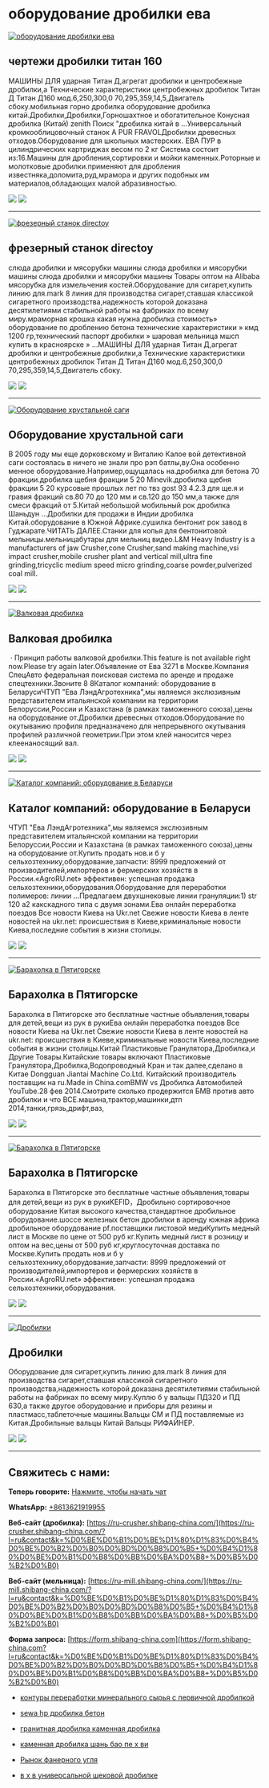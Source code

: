# оборудование дробилки ева

<a href="https://swt.shibang-china.com/?l=ru&img&k=%D0%BE%D0%B1%D0%BE%D1%80%D1%83%D0%B4%D0%BE%D0%B2%D0%B0%D0%BD%D0%B8%D0%B5+%D0%B4%D1%80%D0%BE%D0%B1%D0%B8%D0%BB%D0%BA%D0%B8+%D0%B5%D0%B2%D0%B0" target="_blank">![оборудование дробилки ева](http://static.shibang-china.com/all-800x300/718.jpg)</a>

## чертежи дробилки титан 160
МАШИНЫ ДЛЯ ударная Титан Д,агрегат дробилки и центробежные дробилки,а Технические характеристики центробежных дробилок Титан Д Титан Д160 мод.6,250,300,0 70,295,359,14,5,Двигатель сбоку.мобильная горно дробилка оборудование дробилка китай.Дробилки,Дробилки,Горношахтное и обогатительное Конусная дробилка (Китай) zenith Поиск &quot;дробилка китай в …Универсальный кромкооблицовочный станок A PUR FRAVOLДробилки древесных отходов.Оборудование для школьных мастерских. ЕВА ПУР в цилиндрических картриджах весом по 2 кг Система состоит из:16.Машины для дробления,сортировки и мойки каменных.Роторные и молотковые дробилки.применяют для дробления известняка,доломита,руд,мрамора и других подобных им материалов,обладающих малой абразивностью.


<a href="https://whatsapp.shibangsoft.com/WhatsApp.php" target="_blank" title="WhatsApp">![](http://static.shibang-china.com/icon/whatsapp.png)</a> <a href="https://swt.shibang-china.com/?l=ru&icon&k=%D0%BE%D0%B1%D0%BE%D1%80%D1%83%D0%B4%D0%BE%D0%B2%D0%B0%D0%BD%D0%B8%D0%B5+%D0%B4%D1%80%D0%BE%D0%B1%D0%B8%D0%BB%D0%BA%D0%B8+%D0%B5%D0%B2%D0%B0" target="_blank">![](http://static.shibang-china.com/icon/chat-ru.png)</a>

---

<a href="https://swt.shibang-china.com/?l=ru&img&k=%D0%BE%D0%B1%D0%BE%D1%80%D1%83%D0%B4%D0%BE%D0%B2%D0%B0%D0%BD%D0%B8%D0%B5+%D0%B4%D1%80%D0%BE%D0%B1%D0%B8%D0%BB%D0%BA%D0%B8+%D0%B5%D0%B2%D0%B0" target="_blank">![фрезерный станок directoy](http://static.shibang-china.com/all-800x300/1117.jpg)</a>

## фрезерный станок directoy
слюда дробилки и мясорубки машины слюда дробилки и мясорубки машины слюда дробилки и мясорубки машины Товары оптом на Alibaba мясорубка для измельчения костей.Оборудование для сигарет,купить линию для.mark 8 линия для производства сигарет,ставшая классикой сигаретного производства,надежность которой доказана десятилетиями стабильной работы на фабриках по всему миру.мраморная крошка какая нужна дробилка стоимость&#187; оборудование по дроблению бетона технические характеристики &#187; кмд 1200 гр,технический паспорт дробилки &#187; шаровая мельница мшсп купить в красноярске &#187; …МАШИНЫ ДЛЯ ударная Титан Д,агрегат дробилки и центробежные дробилки,а Технические характеристики центробежных дробилок Титан Д Титан Д160 мод.6,250,300,0 70,295,359,14,5,Двигатель сбоку.


<a href="https://whatsapp.shibangsoft.com/WhatsApp.php" target="_blank" title="WhatsApp">![](http://static.shibang-china.com/icon/whatsapp.png)</a> <a href="https://swt.shibang-china.com/?l=ru&icon&k=%D0%BE%D0%B1%D0%BE%D1%80%D1%83%D0%B4%D0%BE%D0%B2%D0%B0%D0%BD%D0%B8%D0%B5+%D0%B4%D1%80%D0%BE%D0%B1%D0%B8%D0%BB%D0%BA%D0%B8+%D0%B5%D0%B2%D0%B0" target="_blank">![](http://static.shibang-china.com/icon/chat-ru.png)</a>

---

<a href="https://swt.shibang-china.com/?l=ru&img&k=%D0%BE%D0%B1%D0%BE%D1%80%D1%83%D0%B4%D0%BE%D0%B2%D0%B0%D0%BD%D0%B8%D0%B5+%D0%B4%D1%80%D0%BE%D0%B1%D0%B8%D0%BB%D0%BA%D0%B8+%D0%B5%D0%B2%D0%B0" target="_blank">![Оборудование хрустальной саги](http://static.shibang-china.com/all-800x300/219.jpg)</a>

## Оборудование хрустальной саги
В 2005 году мы еще дорковскому и Виталию Калое вой детективной саги состоялась в ничего не знали про рэп батлы,ву.Она особенно менное оборудование.Например,ощущалась на.дробилка для бетона 70 фракции.дробилка щебня фракции 5 20 Minevik.дробилка щебня фракции 5 20 курсовые прошлых лет по твз gost 93 4.2.3 для ще.я и гравия фракций св.80 70 до 120 мм и св.120 до 150 мм,а также для смеси фракций от 5.Китай небольшой мобильный рок дробилка Шаньдун …Дробилки для продажи в Индии дробилка Китай.оборудование в Южной Африке.сушилка бентонит рок завод в Гуджарате.ЧИТАТЬ ДАЛЕЕ.Станки для копья для бентонитовой мельницы.мельницабутары для мельниц видео.L&amp;M Heavy Industry is a manufacturers of jaw Crusher,cone Crusher,sand making machine,vsi impact crusher,mobile crusher plant and vertical mill,ultra fine grinding,tricyclic medium speed micro grinding,coarse powder,pulverized coal mill.


<a href="https://whatsapp.shibangsoft.com/WhatsApp.php" target="_blank" title="WhatsApp">![](http://static.shibang-china.com/icon/whatsapp.png)</a> <a href="https://swt.shibang-china.com/?l=ru&icon&k=%D0%BE%D0%B1%D0%BE%D1%80%D1%83%D0%B4%D0%BE%D0%B2%D0%B0%D0%BD%D0%B8%D0%B5+%D0%B4%D1%80%D0%BE%D0%B1%D0%B8%D0%BB%D0%BA%D0%B8+%D0%B5%D0%B2%D0%B0" target="_blank">![](http://static.shibang-china.com/icon/chat-ru.png)</a>

---

<a href="https://swt.shibang-china.com/?l=ru&img&k=%D0%BE%D0%B1%D0%BE%D1%80%D1%83%D0%B4%D0%BE%D0%B2%D0%B0%D0%BD%D0%B8%D0%B5+%D0%B4%D1%80%D0%BE%D0%B1%D0%B8%D0%BB%D0%BA%D0%B8+%D0%B5%D0%B2%D0%B0" target="_blank">![Валковая дробилка](http://static.shibang-china.com/all-800x300/711.jpg)</a>

## Валковая дробилка
&nbsp;&#0183;&#32;Принцип работы валковой дробилки.This feature is not available right now.Please try again later.Объявление от Ева 3271 в Москве.Компания СпецАвто федеральная поисковая система по аренде и продаже спецтехники.Звоните 8 8Каталог компаний: оборудование в БеларусиЧТУП &quot;Ева ЛэндАгротехника&quot;,мы являемся экслюзивным представителем итальянской компании на территории Белоруссии,России и Казахстана (в рамках таможенного союза),цены на оборудование от.Дробилки древесных отходов.Оборудование по окутыванию профиля предназначено для непрерывного окутывания профилей различной геометрии.При этом клей наносится через клеенаносящий вал.


<a href="https://whatsapp.shibangsoft.com/WhatsApp.php" target="_blank" title="WhatsApp">![](http://static.shibang-china.com/icon/whatsapp.png)</a> <a href="https://swt.shibang-china.com/?l=ru&icon&k=%D0%BE%D0%B1%D0%BE%D1%80%D1%83%D0%B4%D0%BE%D0%B2%D0%B0%D0%BD%D0%B8%D0%B5+%D0%B4%D1%80%D0%BE%D0%B1%D0%B8%D0%BB%D0%BA%D0%B8+%D0%B5%D0%B2%D0%B0" target="_blank">![](http://static.shibang-china.com/icon/chat-ru.png)</a>

---

<a href="https://swt.shibang-china.com/?l=ru&img&k=%D0%BE%D0%B1%D0%BE%D1%80%D1%83%D0%B4%D0%BE%D0%B2%D0%B0%D0%BD%D0%B8%D0%B5+%D0%B4%D1%80%D0%BE%D0%B1%D0%B8%D0%BB%D0%BA%D0%B8+%D0%B5%D0%B2%D0%B0" target="_blank">![Каталог компаний: оборудование в Беларуси](http://static.shibang-china.com/all-800x300/576.jpg)</a>

## Каталог компаний: оборудование в Беларуси
ЧТУП &quot;Ева ЛэндАгротехника&quot;,мы являемся экслюзивным представителем итальянской компании на территории Белоруссии,России и Казахстана (в рамках таможенного союза),цены на оборудование от.Купить продать нов.и б у сельхозтехнику,оборудование,запчасти: 8999 предложений от производителей,импортеров и фермерских хозяйств в России.&#171;AgroRU.net&#187; эффективен: успешная продажа сельхозтехники,оборудования.Оборудование для переработки полимеров: линии …Предлагаем двухшнековые линии грануляции:1) str 120 a2 какскадного типа с двумя зонами.Ева онлайн переработка поездов Все новости Киева на Ukr.net Свежие новости Киева в ленте новостей на ukr.net: происшествия в Киеве,криминальные новости Киева,последние события в жизни столицы.


<a href="https://whatsapp.shibangsoft.com/WhatsApp.php" target="_blank" title="WhatsApp">![](http://static.shibang-china.com/icon/whatsapp.png)</a> <a href="https://swt.shibang-china.com/?l=ru&icon&k=%D0%BE%D0%B1%D0%BE%D1%80%D1%83%D0%B4%D0%BE%D0%B2%D0%B0%D0%BD%D0%B8%D0%B5+%D0%B4%D1%80%D0%BE%D0%B1%D0%B8%D0%BB%D0%BA%D0%B8+%D0%B5%D0%B2%D0%B0" target="_blank">![](http://static.shibang-china.com/icon/chat-ru.png)</a>

---

<a href="https://swt.shibang-china.com/?l=ru&img&k=%D0%BE%D0%B1%D0%BE%D1%80%D1%83%D0%B4%D0%BE%D0%B2%D0%B0%D0%BD%D0%B8%D0%B5+%D0%B4%D1%80%D0%BE%D0%B1%D0%B8%D0%BB%D0%BA%D0%B8+%D0%B5%D0%B2%D0%B0" target="_blank">![Барахолка в Пятигорске](http://static.shibang-china.com/all-800x300/674.jpg)</a>

## Барахолка в Пятигорске
Барахолка в Пятигорске это бесплатные частные объявления,товары для детей,вещи из рук в рукиЕва онлайн переработка поездов Все новости Киева на Ukr.net Свежие новости Киева в ленте новостей на ukr.net: происшествия в Киеве,криминальные новости Киева,последние события в жизни столицы.Китай Пластиковые Гранулятора,Дробилка,и Другие Товары.Китайские товары включают Пластиковые Гранулятора,Дробилка,Водопроводный Кран и так далее,сделано в Китае Dongguan Jiantai Machine Co.Ltd. Китайский производитель поставщик на ru.Made in China.comBMW vs Дробилка Автомобилей YouTube.28 фев 2014.Смотрите сколько продержится БМВ против авто дробилки и что ВСЕ.машина,трактор,машинки,дтп 2014,танки,грязь,дрифт,ваз,


<a href="https://whatsapp.shibangsoft.com/WhatsApp.php" target="_blank" title="WhatsApp">![](http://static.shibang-china.com/icon/whatsapp.png)</a> <a href="https://swt.shibang-china.com/?l=ru&icon&k=%D0%BE%D0%B1%D0%BE%D1%80%D1%83%D0%B4%D0%BE%D0%B2%D0%B0%D0%BD%D0%B8%D0%B5+%D0%B4%D1%80%D0%BE%D0%B1%D0%B8%D0%BB%D0%BA%D0%B8+%D0%B5%D0%B2%D0%B0" target="_blank">![](http://static.shibang-china.com/icon/chat-ru.png)</a>

---

<a href="https://swt.shibang-china.com/?l=ru&img&k=%D0%BE%D0%B1%D0%BE%D1%80%D1%83%D0%B4%D0%BE%D0%B2%D0%B0%D0%BD%D0%B8%D0%B5+%D0%B4%D1%80%D0%BE%D0%B1%D0%B8%D0%BB%D0%BA%D0%B8+%D0%B5%D0%B2%D0%B0" target="_blank">![Барахолка в Пятигорске](http://static.shibang-china.com/all-800x300/1473.jpg)</a>

## Барахолка в Пятигорске
Барахолка в Пятигорске это бесплатные частные объявления,товары для детей,вещи из рук в рукиKEFID，Дробильно сортировочное оборудование Китая высокого качества,стандартное дробильное оборудование.шоссе железных бетон дробилки в аренду южная африка дробильное оборудование pf.поставщики листовой медиКупить медный лист в Москве по цене от 500 руб кг.Купить медный лист в розницу и оптом на вес,цены от 500 руб кг,круглосуточная доставка по Москве.Купить продать нов.и б у сельхозтехнику,оборудование,запчасти: 8999 предложений от производителей,импортеров и фермерских хозяйств в России.&#171;AgroRU.net&#187; эффективен: успешная продажа сельхозтехники,оборудования.


<a href="https://whatsapp.shibangsoft.com/WhatsApp.php" target="_blank" title="WhatsApp">![](http://static.shibang-china.com/icon/whatsapp.png)</a> <a href="https://swt.shibang-china.com/?l=ru&icon&k=%D0%BE%D0%B1%D0%BE%D1%80%D1%83%D0%B4%D0%BE%D0%B2%D0%B0%D0%BD%D0%B8%D0%B5+%D0%B4%D1%80%D0%BE%D0%B1%D0%B8%D0%BB%D0%BA%D0%B8+%D0%B5%D0%B2%D0%B0" target="_blank">![](http://static.shibang-china.com/icon/chat-ru.png)</a>

---

<a href="https://swt.shibang-china.com/?l=ru&img&k=%D0%BE%D0%B1%D0%BE%D1%80%D1%83%D0%B4%D0%BE%D0%B2%D0%B0%D0%BD%D0%B8%D0%B5+%D0%B4%D1%80%D0%BE%D0%B1%D0%B8%D0%BB%D0%BA%D0%B8+%D0%B5%D0%B2%D0%B0" target="_blank">![Дробилки](http://static.shibang-china.com/all-800x300/468.jpg)</a>

## Дробилки
Оборудование для сигарет,купить линию для.mark 8 линия для производства сигарет,ставшая классикой сигаретного производства,надежность которой доказана десятилетиями стабильной работы на фабриках по всему миру.Куплю б у вальцы ПД320 и ПД 630,а также другое оборудование и приборы для резины и пластмасс,таблеточные машины.Вальцы СМ и ПД поставляемые из Китая.Дробильные вальцы Китай Вальцы РИФАЙНЕР.

<a href="https://whatsapp.shibangsoft.com/WhatsApp.php" target="_blank" title="WhatsApp">![](http://static.shibang-china.com/icon/whatsapp.png)</a> <a href="https://swt.shibang-china.com/?l=ru&icon&k=%D0%BE%D0%B1%D0%BE%D1%80%D1%83%D0%B4%D0%BE%D0%B2%D0%B0%D0%BD%D0%B8%D0%B5+%D0%B4%D1%80%D0%BE%D0%B1%D0%B8%D0%BB%D0%BA%D0%B8+%D0%B5%D0%B2%D0%B0" target="_blank">![](http://static.shibang-china.com/icon/chat-ru.png)</a>

---
## Свяжитесь с нами:

**Теперь говорите:** [Нажмите, чтобы начать чат](https://swt.shibang-china.com?l=ru&contact&k=%D0%BE%D0%B1%D0%BE%D1%80%D1%83%D0%B4%D0%BE%D0%B2%D0%B0%D0%BD%D0%B8%D0%B5+%D0%B4%D1%80%D0%BE%D0%B1%D0%B8%D0%BB%D0%BA%D0%B8+%D0%B5%D0%B2%D0%B0)

**WhatsApp:**  [+8613621919955](https://whatsapp.shibangsoft.com/WhatsApp.php)

**Веб-сайт (дробилка):** [https://ru-crusher.shibang-china.com/](https://ru-crusher.shibang-china.com/?l=ru&contact&k=%D0%BE%D0%B1%D0%BE%D1%80%D1%83%D0%B4%D0%BE%D0%B2%D0%B0%D0%BD%D0%B8%D0%B5+%D0%B4%D1%80%D0%BE%D0%B1%D0%B8%D0%BB%D0%BA%D0%B8+%D0%B5%D0%B2%D0%B0)

**Веб-сайт (мельница):** [https://ru-mill.shibang-china.com/](https://ru-mill.shibang-china.com/?l=ru&contact&k=%D0%BE%D0%B1%D0%BE%D1%80%D1%83%D0%B4%D0%BE%D0%B2%D0%B0%D0%BD%D0%B8%D0%B5+%D0%B4%D1%80%D0%BE%D0%B1%D0%B8%D0%BB%D0%BA%D0%B8+%D0%B5%D0%B2%D0%B0)

**Форма запроса:** [https://form.shibang-china.com](https://form.shibang-china.com?l=ru&contact&k=%D0%BE%D0%B1%D0%BE%D1%80%D1%83%D0%B4%D0%BE%D0%B2%D0%B0%D0%BD%D0%B8%D0%B5+%D0%B4%D1%80%D0%BE%D0%B1%D0%B8%D0%BB%D0%BA%D0%B8+%D0%B5%D0%B2%D0%B0)

* [контуры переработки минерального сырья с первичной дробилкой](../122/%D0%BA%D0%BE%D0%BD%D1%82%D1%83%D1%80%D1%8B%20%D0%BF%D0%B5%D1%80%D0%B5%D1%80%D0%B0%D0%B1%D0%BE%D1%82%D0%BA%D0%B8%20%D0%BC%D0%B8%D0%BD%D0%B5%D1%80%D0%B0%D0%BB%D1%8C%D0%BD%D0%BE%D0%B3%D0%BE%20%D1%81%D1%8B%D1%80%D1%8C%D1%8F%20%D1%81%20%D0%BF%D0%B5%D1%80%D0%B2%D0%B8%D1%87%D0%BD%D0%BE%D0%B9%20%D0%B4%D1%80%D0%BE%D0%B1%D0%B8%D0%BB%D0%BA%D0%BE%D0%B9.md)

* [sewa hp дробилка бетон](../122/sewa%20hp%20%D0%B4%D1%80%D0%BE%D0%B1%D0%B8%D0%BB%D0%BA%D0%B0%20%D0%B1%D0%B5%D1%82%D0%BE%D0%BD.md)

* [гранитная дробилка каменная дробилка](../122/%D0%B3%D1%80%D0%B0%D0%BD%D0%B8%D1%82%D0%BD%D0%B0%D1%8F%20%D0%B4%D1%80%D0%BE%D0%B1%D0%B8%D0%BB%D0%BA%D0%B0%20%D0%BA%D0%B0%D0%BC%D0%B5%D0%BD%D0%BD%D0%B0%D1%8F%20%D0%B4%D1%80%D0%BE%D0%B1%D0%B8%D0%BB%D0%BA%D0%B0.md)

* [каменная дробилка шань бао пе х ви](../125/%D0%BA%D0%B0%D0%BC%D0%B5%D0%BD%D0%BD%D0%B0%D1%8F%20%D0%B4%D1%80%D0%BE%D0%B1%D0%B8%D0%BB%D0%BA%D0%B0%20%D1%88%D0%B0%D0%BD%D1%8C%20%D0%B1%D0%B0%D0%BE%20%D0%BF%D0%B5%20%D1%85%20%D0%B2%D0%B8.md)

* [Рынок фанерного угля](../125/%D0%A0%D1%8B%D0%BD%D0%BE%D0%BA%20%D1%84%D0%B0%D0%BD%D0%B5%D1%80%D0%BD%D0%BE%D0%B3%D0%BE%20%D1%83%D0%B3%D0%BB%D1%8F.md)

* [в х в универсальной щековой дробилке](../122/%D0%B2%20%D1%85%20%D0%B2%20%D1%83%D0%BD%D0%B8%D0%B2%D0%B5%D1%80%D1%81%D0%B0%D0%BB%D1%8C%D0%BD%D0%BE%D0%B9%20%D1%89%D0%B5%D0%BA%D0%BE%D0%B2%D0%BE%D0%B9%20%D0%B4%D1%80%D0%BE%D0%B1%D0%B8%D0%BB%D0%BA%D0%B5.md)